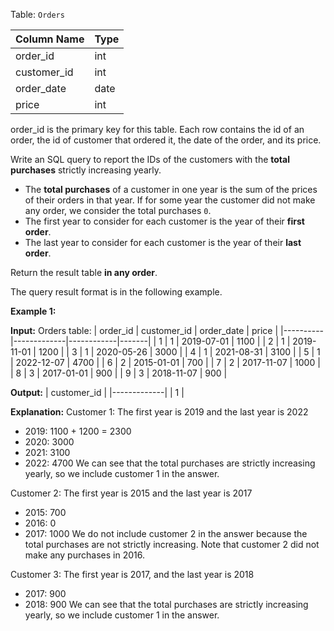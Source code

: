 ﻿
Table:  `Orders`

| Column Name | Type |
|-------------|------|
| order_id    | int  |
| customer_id | int  |
| order_date  | date |
| price       | int  |


order_id is the primary key for this table.
Each row contains the id of an order, the id of customer that ordered it, the date of the order, and its price.

Write an SQL query to report the IDs of the customers with the  **total purchases**  strictly increasing yearly.

-   The  **total purchases**  of a customer in one year is the sum of the prices of their orders in that year. If for some year the customer did not make any order, we consider the total purchases  `0`.
-   The first year to consider for each customer is the year of their  **first order**.
-   The last year to consider for each customer is the year of their  **last order**.

Return the result table  **in any order**.

The query result format is in the following example.

**Example 1:**

**Input:** 
Orders table:
| order_id | customer_id | order_date | price |
|----------|-------------|------------|-------|
| 1        | 1           | 2019-07-01 | 1100  |
| 2        | 1           | 2019-11-01 | 1200  |
| 3        | 1           | 2020-05-26 | 3000  |
| 4        | 1           | 2021-08-31 | 3100  |
| 5        | 1           | 2022-12-07 | 4700  |
| 6        | 2           | 2015-01-01 | 700   |
| 7        | 2           | 2017-11-07 | 1000  |
| 8        | 3           | 2017-01-01 | 900   |
| 9        | 3           | 2018-11-07 | 900   |

**Output:** 
| customer_id |
|-------------|
| 1           |


**Explanation:** 
Customer 1: The first year is 2019 and the last year is 2022
  - 2019: 1100 + 1200 = 2300
  - 2020: 3000
  - 2021: 3100
  - 2022: 4700
  We can see that the total purchases are strictly increasing yearly, so we include customer 1 in the answer.

Customer 2: The first year is 2015 and the last year is 2017
  - 2015: 700
  - 2016: 0
  - 2017: 1000
  We do not include customer 2 in the answer because the total purchases are not strictly increasing. Note that customer 2 did not make any purchases in 2016.

Customer 3: The first year is 2017, and the last year is 2018
  - 2017: 900
  - 2018: 900
  We can see that the total purchases are strictly increasing yearly, so we include customer 1 in the answer.
